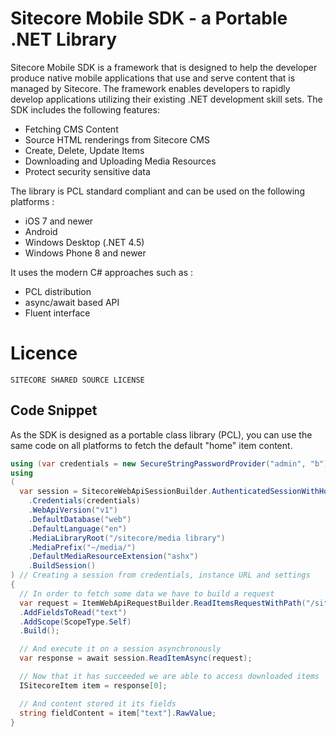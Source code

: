 Sitecore Mobile SDK - a Portable .NET Library
========

Sitecore Mobile SDK is a framework that is designed to help the developer produce native mobile applications that use and serve content that is managed by Sitecore. The framework enables developers to rapidly develop applications utilizing their existing .NET development skill sets. 
The SDK includes the following features:

* Fetching CMS Content
* Source HTML renderings from Sitecore CMS
* Create, Delete, Update Items
* Downloading and Uploading Media Resources
* Protect security sensitive data

The library is PCL standard compliant and can be used on the following platforms :

* iOS 7 and newer
* Android
* Windows Desktop (.NET 4.5)
* Windows Phone 8 and newer

It uses the modern C# approaches such as :
* PCL distribution
* async/await based API
* Fluent interface

# Licence
```
SITECORE SHARED SOURCE LICENSE
```

## Code Snippet

As the SDK is designed as a portable class library (PCL), you can use the same code on all platforms to fetch the default "home" item content. 

```csharp
using (var credentials = new SecureStringPasswordProvider("admin", "b")) // providing secure credentials
using 
(
  var session = SitecoreWebApiSessionBuilder.AuthenticatedSessionWithHost(instanceUrl)
    .Credentials(credentials)
    .WebApiVersion("v1")
    .DefaultDatabase("web")
    .DefaultLanguage("en")
    .MediaLibraryRoot("/sitecore/media library")
    .MediaPrefix("~/media/")
    .DefaultMediaResourceExtension("ashx")
    .BuildSession()
) // Creating a session from credentials, instance URL and settings
{
  // In order to fetch some data we have to build a request
  var request = ItemWebApiRequestBuilder.ReadItemsRequestWithPath("/sitecore/content/home")
  .AddFieldsToRead("text")
  .AddScope(ScopeType.Self)
  .Build();

  // And execute it on a session asynchronously
  var response = await session.ReadItemAsync(request);

  // Now that it has succeeded we are able to access downloaded items
  ISitecoreItem item = response[0];

  // And content stored it its fields
  string fieldContent = item["text"].RawValue;
}
```



